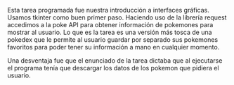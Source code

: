 Esta tarea programada fue nuestra introducción a interfaces gráficas.
Usamos tkinter como buen primer paso.
Haciendo uso de la librería request accedimos a la poke API para
obtener información de pokemones para mostrar al usuario.
Lo que es la tarea es una versión más tosca de una pokedex que le permite
al usuario guardar por separado sus pokemones favoritos para poder
tener su información a mano en cualquier momento.

Una desventaja fue que el enunciado de la tarea dictaba que al ejecutarse
el programa tenía que descargar los datos de los pokemon que pidiera el
usuario.
